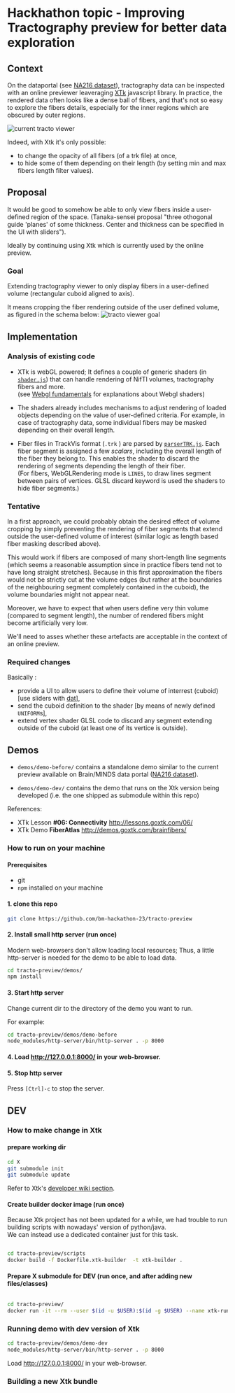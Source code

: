# Hackhathon topic - Improving Tractography preview for better data exploration

## Context

On the dataportal (see [NA216 dataset](https://dataportal.brainminds.jp/marmoset-mri-na216)), tractography data can be inspected with an online previewer leaveraging [XTk](https://github.com/xtk/X) javascript library.
In practice, the rendered data often looks like a dense ball of fibers, and that's not so easy to explore the fibers details, especially for the inner regions which are  obscured by outer regions.

![current tracto viewer](docs/images/tracto-preview-current.png)


Indeed, with Xtk it's only possible:

* to change the opacity of all fibers (of a trk file) at once, 
* to hide some of them depending on their length (by setting min and max fibers length filter values).


## Proposal

It would be good to somehow be able to only view fibers inside a user-defined region of the space.
(Tanaka-sensei proposal "three othogonal guide 'planes' of some thickness. Center and thickness can be specified in the UI with sliders").

Ideally by continuing using Xtk  which is currently used by the online preview.

### Goal

Extending tractography viewer to only display fibers in a user-defined volume (rectangular cuboid aligned to axis).

It means cropping the fiber rendering outside of the user defined volume, as figured in the schema below:
![tracto viewer goal](docs/images/tracto-preview-goal.png)


## Implementation

### Analysis of existing code

* XTk is webGL powered; It defines a couple of generic shaders (in [`shader.js`](https://github.com/xtk/X/blob/master/visualization/shaders.js)) that can handle rendering of NifTI volumes, tractography fibers and more.
<br/>(see [Webgl fundamentals](https://webglfundamentals.org/webgl/lessons/webgl-fundamentals.html) for explanations about Webgl shaders)

* The shaders already includes mechanisms to adjust rendering of loaded objects depending on the value of user-defined criteria.
For example, in case of tractography data, some individual fibers may be masked depending on their overall length.

* Fiber files in TrackVis format (`.trk` ) are parsed by [`parserTRK.js`](https://github.com/xtk/X/blob/master/io/parserTRK.js). Each fiber segment is assigned a few _scalars_, including the overall length of the fiber they belong to. This enables the shader to discard the rendering of segments depending the length of their fiber.
<br/>(For fibers, WebGLRendering mode is `LINES`, to draw lines segment between pairs of vertices. GLSL discard keyword is used the shaders to hide fiber segments.)

### Tentative

In a first approach, we could probably obtain the desired effect of volume cropping by simply preventing the rendering of fiber segments that extend outside the user-defined volume of interest (similar logic as length based fiber masking described above).

This would work if fibers are composed of many short-length line segments (which seems a reasonable assumption since in practice fibers tend not to have long straight stretches).
Because in this first approximation the fibers would not be strictly cut at the volume edges (but rather at the boundaries of the neighbouring segment completely contained in the cuboid), the volume boundaries might not appear neat.

Moreover, we have to expect that when users define very thin volume (compared to segment length), the number of rendered fibers might become artificially very low.

We'll need to asses whether these artefacts are acceptable in the context of an online preview.

### Required changes

Basically :

* provide a UI to allow users to define their volume of interrest (cuboid) [use sliders with [dat](https://github.com/dataarts/dat.gui)],
* send the cuboid definition to the shader [by means of newly defined `UNIFORM`s],
* extend vertex shader GLSL code to discard any segment extending outside of the cuboid (at least one of its vertice is outside).

## Demos

* `demos/demo-before/` contains a standalone demo similar to the current preview available on Brain/MINDS data portal ([NA216 dataset](https://dataportal.brainminds.jp/marmoset-mri-na216)).

* `demos/demo-dev/` contains the demo that runs on the Xtk version being developed (i.e. the one shipped as submodule within this repo)

References:

* XTk Lesson **#06: Connectivity** http://lessons.goxtk.com/06/
* XTk Demo **FiberAtlas** http://demos.goxtk.com/brainfibers/

### How to run on your machine

#### Prerequisites

* git
* `npm` installed on your machine

#### 1. clone this repo

```sh
git clone https://github.com/bm-hackathon-23/tracto-preview
```

#### 2. Install small http server (run once)

Modern web-browsers don't allow loading local resources; Thus, a little http-server is needed for the demo to be able to load data.

```sh
cd tracto-preview/demos/
npm install
```

#### 3. Start http server

Change current dir to the directory of the demo you want to run.

For example:
```sh
cd tracto-preview/demos/demo-before
node_modules/http-server/bin/http-server . -p 8000
```

#### 4. Load http://127.0.0.1:8000/ in your web-browser.

#### 5. Stop http server

Press `[Ctrl]-c` to stop the server.


## DEV


### How to make change in Xtk

#### prepare working dir

```sh
cd X
git submodule init
git submodule update
```

Refer to Xtk's [developer wiki section](https://github.com/xtk/X/wiki/X%3ADevelopersHeadsUp).

#### Create builder docker image (run once)
 
Because Xtk project has not been updated for a while, we had trouble to run building scripts with nowadays' version of python/java.
<br/>We can instead use a dedicated container just for this task.

```sh

cd tracto-preview/scripts
docker build -f Dockerfile.xtk-builder  -t xtk-builder .

```

#### Prepare X submodule for DEV (run once, and after adding new files/classes)

```sh

cd tracto-preview/
docker run -it --rm --user $(id -u $USER):$(id -g $USER) --name xtk-run-build -v `pwd`/demos/demo-dev/X:/usr/src/X -w /usr/src/X xtk-builder python utils/deps.py

```


### Running demo with dev version of Xtk 

```sh
cd tracto-preview/demos/demo-dev
node_modules/http-server/bin/http-server . -p 8000
```

Load http://127.0.0.1:8000/ in your web-browser.



### Building a new Xtk bundle
